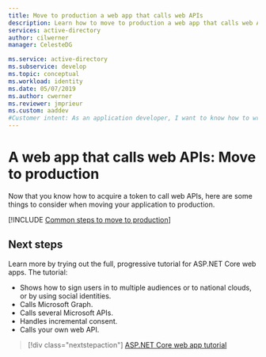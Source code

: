 ```yaml
---
title: Move to production a web app that calls web APIs
description: Learn how to move to production a web app that calls web APIs.
services: active-directory
author: cilwerner
manager: CelesteDG

ms.service: active-directory
ms.subservice: develop
ms.topic: conceptual
ms.workload: identity
ms.date: 05/07/2019
ms.author: cwerner
ms.reviewer: jmprieur
ms.custom: aaddev 
#Customer intent: As an application developer, I want to know how to write a web app that calls web APIs by using the Microsoft identity platform.
---
```


# A web app that calls web APIs: Move to production

Now that you know how to acquire a token to call web APIs, here are some things to consider when moving your application to production.

[!INCLUDE [Common steps to move to production](./includes/scenarios/scenarios-production.md)]

## Next steps

Learn more by trying out the full, progressive tutorial for ASP.NET Core web apps. The tutorial:

- Shows how to sign users in to multiple audiences or to national clouds, or by using social identities.
- Calls Microsoft Graph.
- Calls several Microsoft APIs.
- Handles incremental consent.
- Calls your own web API.

> [!div class="nextstepaction"]
> [ASP.NET Core web app tutorial](https://github.com/Azure-Samples/ms-identity-aspnetcore-webapp-tutorial#scope-of-this-tutorial)

<!--- Removing this diagram as it's already shown from the next step linked tutorial

![Tutorial overview](media/scenarios/aspnetcore-webapp-tutorial.svg)

--->
